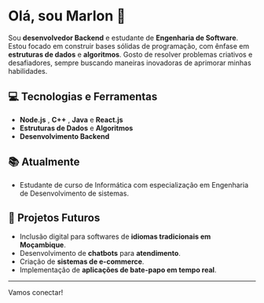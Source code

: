 # Olá, sou Marlon 👋

Sou **desenvolvedor Backend** e estudante de **Engenharia de Software**. Estou focado em construir bases sólidas de programação, com ênfase em **estruturas de dados** e **algoritmos**. Gosto de resolver problemas criativos e desafiadores, sempre buscando maneiras inovadoras de aprimorar minhas habilidades.

## 💻 Tecnologias e Ferramentas
- **Node.js** , **C++** , **Java** e **React.js**
- **Estruturas de Dados** e **Algoritmos**
- **Desenvolvimento Backend**

## 📚 Atualmente
- Estudante de curso de Informática com especialização em Engenharia de Desenvolvimento de sistemas.

## 🎯 Projetos Futuros
- Inclusão digital para softwares de **idiomas tradicionais em Moçambique**.
- Desenvolvimento de **chatbots** para **atendimento**.
- Criação de **sistemas de e-commerce**.
- Implementação de **aplicações de bate-papo em tempo real**.

---

Vamos conectar! 



<!---
Marlon200530/Marlon200530 is a ✨ special ✨ repository because its `README.md` (this file) appears on your GitHub profile.
You can click the Preview link to take a look at your changes.
--->
